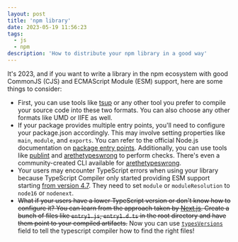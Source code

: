 ```yaml
---
layout: post
title: 'npm library'
date: 2023-05-19 11:56:23
tags:
  - js
  - npm
description: 'How to distribute your npm library in a good way'
---
```


It's 2023, and if you want to write a library in the npm ecosystem with good CommonJS (CJS) and ECMAScript Module (ESM) support, here are some things to consider:

- First, you can use tools like [tsup](https://tsup.egoist.dev/) or any other tool you prefer to compile your source code into these two formats. You can also choose any other formats like UMD or IIFE as well.
- If your package provides multiple entry points, you'll need to configure your package.json accordingly. This may involve setting properties like `main`, `module`, and `exports`. You can refer to the official Node.js documentation on [package entry points](https://nodejs.org/api/packages.html#package-entry-points). Additionally, you can use tools like [publint](https://publint.dev/) and [arethetypeswrong](https://arethetypeswrong.github.io/) to perform checks. There's even a community-created CLI available for [arethetypeswrong](https://github.com/arethetypeswrong/arethetypeswrong.github.io/issues/15).
- Your users may encounter TypeScript errors when using your library because TypeScript Compiler only started providing ESM support starting [from version 4.7](https://www.typescriptlang.org/docs/handbook/release-notes/typescript-4-7.html#ecmascript-module-support-in-nodejs). They need to set `module` or `moduleResolution` to `node16` or `nodenext`.
- ~~What if your users have a lower TypeScript version or don't know how to configure it? You can learn from the approach taken by [Next.js](https://github.com/vercel/next.js/tree/canary/packages/next). Create a bunch of files like `entry1.js`, `entry1.d.ts` in the root directory and have them point to your compiled artifacts.~~ Now you can use [`typesVersions`](https://www.typescriptlang.org/docs/handbook/declaration-files/publishing.html#version-selection-with-typesversions) field to tell the typescript compiler how to find the right files!
